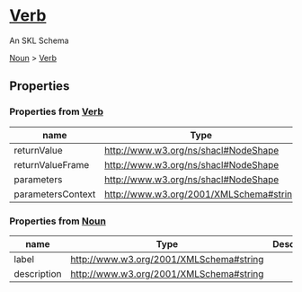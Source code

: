# [Verb](core/verb/schema.json)

An SKL Schema



[Noun](core/noun/schema.json) > [Verb](core/verb/schema.json)

## Properties

### Properties from [Verb](core/verb/schema.json)

| name | Type | Description |
| ---- | ---- | ----------- |
| returnValue | http://www.w3.org/ns/shacl#NodeShape | |
| returnValueFrame | http://www.w3.org/ns/shacl#NodeShape | |
| parameters | http://www.w3.org/ns/shacl#NodeShape | |
| parametersContext | http://www.w3.org/2001/XMLSchema#string | |

### Properties from [Noun](core/noun/schema.json)

| name | Type | Description |
| ---- | ---- | ----------- |
| label | http://www.w3.org/2001/XMLSchema#string | |
| description | http://www.w3.org/2001/XMLSchema#string | |

